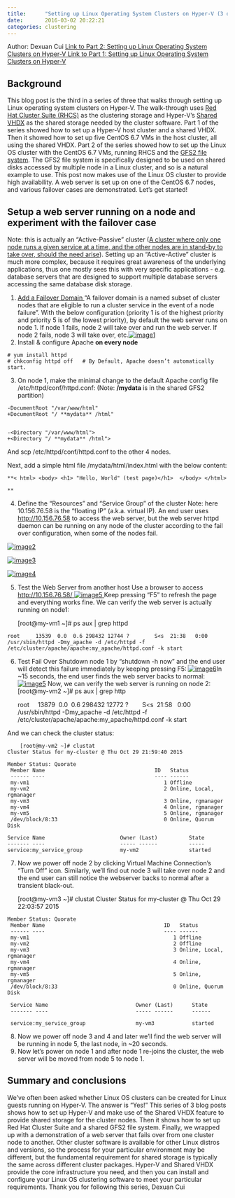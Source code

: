 ```yaml
---
title:      "Setting up Linux Operating System Clusters on Hyper-V (3 of 3)"
date:       2016-03-02 20:22:21
categories: clustering
---
```

Author: Dexuan Cui [Link to Part 2: Setting up Linux Operating System Clusters on Hyper-V ](https://blogs.technet.microsoft.com/virtualization/2016/02/23/setting-up-linux-operating-system-clusters-on-hyper-v-2-of-3/ "Setting up Linux Operating System Clusters on Hyper-V \(2 of 3\)")[Link to Part 1: Setting up Linux Operating System Clusters on Hyper-V](https://blogs.technet.microsoft.com/virtualization/2016/02/19/setting-up-linux-operating-system-clusters-on-hyper-v-1-of-3/ "Setting up Linux Operating System Clusters on Hyper-V \(1 of 3\)")

## **Background**

This blog post is the third in a series of three that walks through setting up Linux operating system clusters on Hyper-V. The walk-through uses [Red Hat Cluster Suite (RHCS)](https://access.redhat.com/documentation/en-US/Red_Hat_Enterprise_Linux/5/html/Cluster_Suite_Overview/s1-rhcs-intro-CSO.html) as the clustering storage and Hyper-V’s [Shared VHDX](https://technet.microsoft.com/en-us/library/dn281956.aspx) as the shared storage needed by the cluster software. Part 1 of the series showed how to set up a Hyper-V host cluster and a shared VHDX. Then it showed how to set up five CentOS 6.7 VMs in the host cluster, all using the shared VHDX. Part 2 of the series showed how to set up the Linux OS cluster with the CentOS 6.7 VMs, running RHCS and the [GFS2 file system](https://en.wikipedia.org/wiki/GFS2). The GFS2 file system is specifically designed to be used on shared disks accessed by multiple node in a Linux cluster, and so is a natural example to use. This post now makes use of the Linux OS cluster to provide high availability. A web server is set up on one of the CentOS 6.7 nodes, and various failover cases are demonstrated. Let’s get started!  

## **Setup a web server running on a node and experiment with the failover case**

Note: this is actually an “Active-Passive” cluster ([A cluster where only one node runs a given service at a time, and the other nodes are in stand-by to take over, should the need arise](http://haifux.org/lectures/168/linux-ha-clusters.html)). Setting up an “Active-Active” cluster is much more complex, because it requires great awareness of the underlying applications, thus one mostly sees this with very specific applications - e.g. database servers that are designed to support multiple database servers accessing the same database disk storage.  

  1. [Add a Failover Domain ](https://access.redhat.com/documentation/en-US/Red_Hat_Enterprise_Linux/6/html/Cluster_Administration/s1-config-failover-domain-conga-CA.html#s2-config-add-failoverdm-conga-CA)“A failover domain is a named subset of cluster nodes that are eligible to run a cluster service in the event of a node failure”. With the below configuration (priority 1 is of the highest priority and priority 5 is of the lowest priority), by default the web server runs on node 1. If node 1 fails, node 2 will take over and run the web server. If node 2 fails, node 3 will take over, etc.[![image1](https://msdnshared.blob.core.windows.net/media/2016/03/image11.png)](https://msdnshared.blob.core.windows.net/media/2016/03/image11.png)
  2. Install & configure Apache **on every node**


    
    
    # yum install httpd
    # chkconfig httpd off   # By Default, Apache doesn’t automatically start.

  3. On node 1, make the minimal change to the default Apache config file /etc/httpd/conf/httpd.conf:
(Note: **/mydata** is in the shared GFS2 partition) 

    
    
    -DocumentRoot "/var/www/html"
    +DocumentRoot "/ **mydata** /html"
    
    
    -<Directory "/var/www/html">
    +<Directory "/ **mydata** /html">

And scp /etc/httpd/conf/httpd.conf to the other 4 nodes.

Next, add a simple html file /mydata/html/index.html with the below content:
    
    
    **< html> <body> <h1> "Hello, World" (test page)</h1>  </body> </html>
    
    **

  4. Define the “Resources” and “Service Group” of the cluster
Note: here 10.156.76.58 is the “floating IP” (a.k.a. virtual IP). An end user uses <http://10.156.76.58> to access the web server, but the web server httpd daemon can be running on any node of the cluster according to the fail over configuration, when some of the nodes fail. 


[![image2](https://msdnshared.blob.core.windows.net/media/2016/03/image21.png)](https://msdnshared.blob.core.windows.net/media/2016/03/image21.png)

[![image3](https://msdnshared.blob.core.windows.net/media/2016/03/image31.png)](https://msdnshared.blob.core.windows.net/media/2016/03/image31.png)

[![image4](https://msdnshared.blob.core.windows.net/media/2016/03/image4.png)](https://msdnshared.blob.core.windows.net/media/2016/03/image4.png)

  5. Test the Web Server from another host
Use a browser to access [http://10.156.76.58/ ](http://10.156.76.58/)[![image5](https://msdnshared.blob.core.windows.net/media/2016/03/image5.png)](https://msdnshared.blob.core.windows.net/media/2016/03/image5.png)[ ](http://10.156.76.58/)Keep pressing “F5” to refresh the page and everything works fine. We can verify the web server is actually running on node1: 
    
        [root@my-vm1 ~]# ps aux | grep httpd
    
    root     13539  0.0  0.6 298432 12744 ?        S<s  21:38   0:00 /usr/sbin/httpd -Dmy_apache -d /etc/httpd -f /etc/cluster/apache/apache:my_apache/httpd.conf -k start

  6. Test Fail Over
Shutdown node 1 by “shutdown -h now” and the end user will detect this failure immediately by keeping pressing F5: [![image6](https://msdnshared.blob.core.windows.net/media/2016/03/image6.png)](https://msdnshared.blob.core.windows.net/media/2016/03/image6.png)In ~15 seconds, the end user finds the web server backs to normal: [![image5](https://msdnshared.blob.core.windows.net/media/2016/03/image5.png)](https://msdnshared.blob.core.windows.net/media/2016/03/image5.png) Now, we can verify the web server is running on node 2: [root@my-vm2 ~]# ps aux | grep http 
    
        root     13879  0.0  0.6 298432 12772 ?        S<s  21:58   0:00 /usr/sbin/httpd -Dmy_apache -d /etc/httpd -f /etc/cluster/apache/apache:my_apache/httpd.conf -k start

And we can check the cluster status: 
    
        [root@my-vm2 ~]# clustat
    Cluster Status for my-cluster @ Thu Oct 29 21:59:40 2015
    
    Member Status: Quorate 
     Member Name                                   ID   Status
     ------ ----                                   ---- ------
     my-vm1                                           1 Offline
     my-vm2                                           2 Online, Local, rgmanager
     my-vm3                                           3 Online, rgmanager
     my-vm4                                           4 Online, rgmanager
     my-vm5                                           5 Online, rgmanager
     /dev/block/8:33                                  0 Online, Quorum Disk
    
    Service Name                        Owner (Last)          State
    ------- ----                        ----- ------          -----
    service:my_service_group            my-vm2                started

  7. Now we power off node 2 by clicking Virtual Machine Connection’s “Turn Off” icon.
Similarly, we’ll find out node 3 will take over node 2 and the end user can still notice the webserver backs to normal after a transient black-out. 
    
        [root@my-vm3 ~]# clustat
    Cluster Status for my-cluster @ Thu Oct 29 22:03:57 2015
    
    Member Status: Quorate 
     Member Name                                      ID   Status
     ------ ----                                      ---- ------
     my-vm1                                              1 Offline
     my-vm2                                              2 Offline
     my-vm3                                              3 Online, Local, rgmanager
     my-vm4                                              4 Online, rgmanager
     my-vm5                                              5 Online, rgmanager
     /dev/block/8:33                                     0 Online, Quorum Disk
    
     Service Name                            Owner (Last)      State
     ------- ----                            ----- ------      ------          
     service:my_service_group                my-vm3            started

  8. Now we power off node 3 and 4 and later we’ll find the web server will be running in node 5, the last node, in ~20 seconds.
  9. Now let’s power on node 1 and after node 1 re-joins the cluster, the web server will be moved from node 5 to node 1.



## **Summary and conclusions**

We’ve often been asked whether Linux OS clusters can be created for Linux guests running on Hyper-V. The answer is “Yes!” This series of 3 blog posts shows how to set up Hyper-V and make use of the Shared VHDX feature to provide shared storage for the cluster nodes. Then it shows how to set up Red Hat Cluster Suite and a shared GFS2 file system. Finally, we wrapped up with a demonstration of a web server that fails over from one cluster node to another. Other cluster software is available for other Linux distros and versions, so the process for your particular environment may be different, but the fundamental requirement for shared storage is typically the same across different cluster packages. Hyper-V and Shared VHDX provide the core infrastructure you need, and then you can install and configure your Linux OS clustering software to meet your particular requirements. Thank you for following this series, Dexuan Cui

